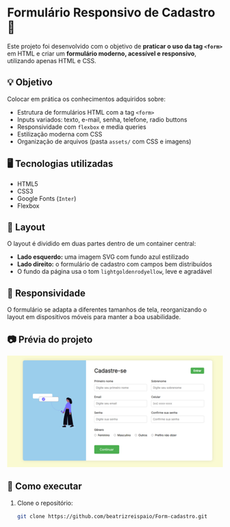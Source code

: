 # Formulário Responsivo de Cadastro 📝

Este projeto foi desenvolvido com o objetivo de **praticar o uso da tag `<form>`** em HTML e criar um **formulário moderno, acessível e responsivo**, utilizando apenas HTML e CSS.

## 💡 Objetivo

Colocar em prática os conhecimentos adquiridos sobre:

- Estrutura de formulários HTML com a tag `<form>`
- Inputs variados: texto, e-mail, senha, telefone, radio buttons
- Responsividade com `flexbox` e media queries
- Estilização moderna com CSS
- Organização de arquivos (pasta `assets/` com CSS e imagens)

## 🖥️ Tecnologias utilizadas

- HTML5
- CSS3
- Google Fonts (`Inter`)
- Flexbox

## 🎨 Layout

O layout é dividido em duas partes dentro de um container central:

- **Lado esquerdo:** uma imagem SVG com fundo azul estilizado
- **Lado direito:** o formulário de cadastro com campos bem distribuídos
- O fundo da página usa o tom `lightgoldenrodyellow`, leve e agradável

## 📱 Responsividade

O formulário se adapta a diferentes tamanhos de tela, reorganizando o layout em dispositivos móveis para manter a boa usabilidade.

## 📷 Prévia do projeto

![Preview do Formulário](https://raw.githubusercontent.com/beatrizreispaio/Form-cadastro/main/assets/preview.png)

## 🚀 Como executar

1. Clone o repositório:
   ```bash
   git clone https://github.com/beatrizreispaio/Form-cadastro.git
